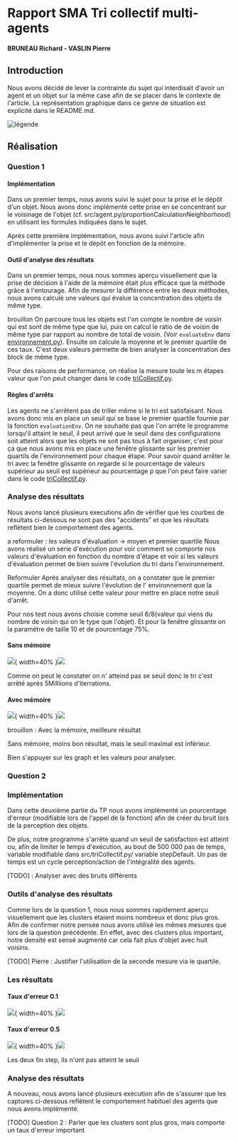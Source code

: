 # Rapport SMA Tri collectif multi-agents
#### BRUNEAU Richard - VASLIN Pierre


## Introduction 

Nous avons décidé de lever la contrainte du sujet qui interdisait d'avoir un agent et un objet sur la même case afin de se placer dans le contexte de l'article. La représentation graphique dans ce genre de situation est explicité dans le README.md.

![légende](./results/legende.png)

## Réalisation 


### Question 1 

#### Implémentation

Dans un premier temps, nous avons suivi le sujet pour la prise et le dépôt d'un objet. Nous avons donc implémenté cette prise en se concentrant sur le voisinage de l'objet (cf. src/agent.py/proportionCalculationNeighborhood) en utilisant les formules indiquées dans le sujet.  

Après cette première implémentation, nous avons suivi l'article afin d'implémenter la prise et le dépôt en fonction de la mémoire. 

#### Outil d'analyse des résultats

Dans un premier temps, nous nous sommes aperçu visuellement que la prise de décision à l'aide de la mémoire était plus efficace que la méthode grâce à l'entourage. Afin de mesurer la différence entre les deux méthodes, nous avons calculé une valeurs qui évalue la concentration des objets de même type.

brouillon
On parcoure tous les objets est l'on compte le nombre de voisin qui est sont de même type que lui, puis on calcul le ratio de de voisin de même type par rapport au nombre de total de voisin. (Voir `evaluateEnv` dans [environnement.py](./src/environnement.py)). Ensuite on calcule la moyenne et le premier quartile de ces taux. C'est deux valeurs permette de bien analyser la concentration des block de même type.

Pour des raisons de performance, on réalise la mesure  toute les m étapes valeur que l'on peut changer dans le code [triCollectif.py](./src/triCollectif.py). 
#### Règles d'arrêts

Les agents ne s'arrêtent pas de triller même si le tri est satisfaisant. Nous avons donc mis en place un seuil qui se base le premier quartile fournie par la fonction `evaluationEnv`. On ne souhaite pas que l'on arrête le programme lorsqu'il attaint le seuil, il peut arrivé que le seuil dans des configurations soit atteint alors que les objets ne soit pas tous à fait organiser, c'est pour ça que nous avons mis en place une fenêtre glissante sur les premier quartils de l'environnement pour chaque étape. Pour savoir quand arrêter le tri avec la fenêtre glissante on regarde si le pourcentage de valeurs supérieur au seuil est supérieur au pourcentage p que l'on peut faire varier dans le code [triCollectif.py](./src/triCollectif.py).

### Analyse des résultats

Nous avons lancé plusieurs executions afin de vérifier que les courbes de résultats ci-dessous ne sont pas des "accidents" et que les résultats reflètent bien le comportement des agents. 

a reformuler : les valeurs d'évaluation -> moyen et premier quartile 
Nous avons réalisé un série d'exécution pour voir comment se comporte nos valeurs d'évaluation en fonction du nombre d'étape et voir si les valeurs d'évaluation permet de bien suivre l'évolution du tri dans l'environnement.

Reformuler
Après analyser des résultats, on a constater que le premier quartile permet de mieux suivre l'évolution de l' environnement que la moyenne. On a donc utilisé cette valeur pour mettre en place notre seuil d'arrêt. 

Pour nos test nous avons choisie comme seuil 6/8(valeur qui viens du nombre de voisin qui on le type que l'objet). Et pour la fenêtre glissante on la paramètre de taille 10 et de pourcentage 75%.

#### Sans mémoire
![](./results/q1/gfinSM.png){ width=40% }![](./results/q1/resultSM.png)

Comme on peut le constater on n' atteind pas se seuil donc le tri c'est arrêté aprés 5Milliions d'iterrations.

#### Avec mémoire
![](./results/q1/gfinM.png){ width=40% }![](./results/q1/resultM.png)

brouillon : 
Avec la mémoire, meilleure résultat 

Sans mémoire, moins bon résultat, mais le seuil maximal est inférieur. 

Bien s'appuyer sur les graph et les valeurs pour analyser.

### Question 2 

### Implémentation 

Dans cette deuxième partie du TP nous avons implémenté un pourcentage d'erreur (modifiable lors de l'appel de la fonction) afin de créer du bruit lors de la perception des objets. 

De plus, notre programme s'arrête quand un seuil de satisfaction est atteint ou, afin de limiter le temps d'exécution, au bout de 500 000 pas de temps, variable modifiable dans src/triCollectif.py/ variable stepDefault. Un pas de temps est un cycle perception/action de l'intégralité des agents. 


[TODO] : Analyser avec des bruits différents 

### Outils d'analyse des résultats

Comme lors de la question 1, nous nous sommes rapidement aperçu visuellement que les clusters étaient moins nombreux et donc plus gros. Afin de confirmer notre pensée nous avons utilisé les mêmes mesures que lors de la question précédente. En effet, avec des clusters plus important, notre densité est sensé augmenté car cela fait plus d'objet avec huit voisins. 

[TODO] Pierre : Justifier l'utilisation de la seconde mesure via le quartile. 

### Les résultats
#### Taux d'erreur 0.1
![](./results/q2/gfinE0_1.png){ width=40% }![](./results/q2/resultE(0_1)fs.png)

#### Taux d'erreur 0.5
![](./results/q2/gfinE0_5.png){ width=40% }![](./results/q2/resultE(0_1)fs.png)

Les deux fin step, ils n'ont pas atteint le seuil

### Analyse des résultats

A nouveau, nous avons lancé plusieurs exécution afin de s'assurer que les captures ci-dessous reflètent le comportement habituel des agents que nous avons implémenté. 

[TODO]
Question 2 : Parler que les clusters sont plus gros, mais comporte un taux d'erreur important

